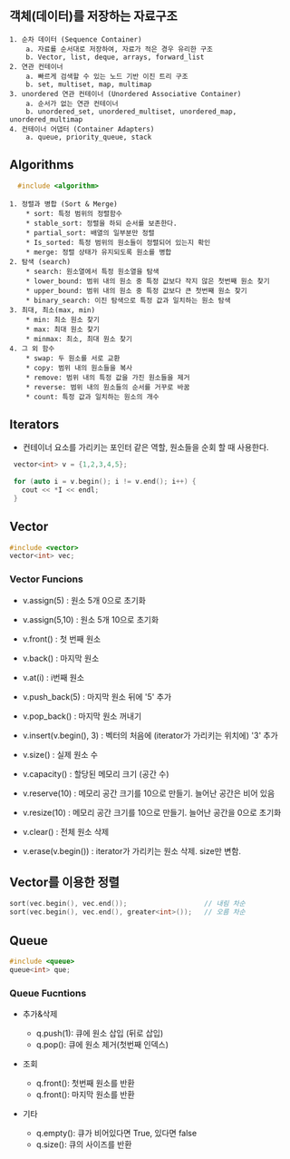 ## 객체(데이터)를 저장하는 자료구조
	1. 순차 데이터 (Sequence Container)
		a. 자료를 순서대로 저장하여, 자료가 적은 경우 유리한 구조
		b. Vector, list, deque, arrays, forward_list
	2. 연관 컨테이너
		a. 빠르게 검색할 수 있는 노드 기반 이진 트리 구조
		b. set, multiset, map, multimap
	3. unordered 연관 컨테이너 (Unordered Associative Container)
		a. 순서가 없는 연관 컨테이너
		b. unordered_set, unordered_multiset, unordered_map, unordered_multimap
	4. 컨테이너 어댑터 (Container Adapters)
		a. queue, priority_queue, stack

## Algorithms
  ```cpp
    #include <algorithm>
  ```
	1. 정렬과 병합 (Sort & Merge)
		* sort: 특정 범위의 정렬함수
		* stable_sort: 정렬을 하되 순서를 보존한다.
		* partial_sort: 배열의 일부분만 정렬
		* Is_sorted: 특정 범위의 원소들이 정렬되어 있는지 확인
		* merge: 정렬 상태가 유지되도록 원소를 병합
	2. 탐색 (search)
		* search: 원소열에서 특정 원소열을 탐색
		* lower_bound: 범위 내의 원소 중 특정 값보다 작지 않은 첫번째 원소 찾기
		* upper_bound: 범위 내의 원소 중 특정 값보다 큰 첫번째 원소 찾기
		* binary_search: 이진 탐색으로 특정 값과 일치하는 원소 탐색
	3. 최대, 최소(max, min)
		* min: 최소 원소 찾기
		* max: 최대 원소 찾기
		* minmax: 최소, 최대 원소 찾기
	4. 그 외 함수
		* swap: 두 원소를 서로 교환
		* copy: 범위 내의 원소들을 복사
		* remove: 범위 내의 특정 값을 가진 원소들을 제거
		* reverse: 범위 내의 원소들의 순서를 거꾸로 바꿈
		* count: 특정 값과 일치하는 원소의 개수
## Iterators
  * 컨테이너 요소를 가리키는 포인터 같은 역할, 원소들을 순회 할 때 사용한다.
  ```cpp
   vector<int> v = {1,2,3,4,5};
   
   for (auto i = v.begin(); i != v.end(); i++) {
     cout << *I << endl;
   }
  ```
  
## Vector
  ```cpp
  #include <vector>
  vector<int> vec;
  ```
### Vector Funcions
  * v.assign(5) : 원소 5개 0으로 초기화
  * v.assign(5,10) : 원소 5개 10으로 초기화

  * v.front() : 첫 번째 원소
  * v.back() : 마지막 원소
  * v.at(i) : i번째 원소

  * v.push_back(5) : 마지막 원소 뒤에 '5' 추가
  * v.pop_back() : 마지막 원소 꺼내기
  * v.insert(v.begin(), 3) : 벡터의 처음에 (iterator가 가리키는 위치에) '3' 추가

  * v.size() : 실제 원소 수
  * v.capacity() : 할당된 메모리 크기 (공간 수)
  * v.reserve(10) : 메모리 공간 크기를 10으로 만들기. 늘어난 공간은 비어 있음
  * v.resize(10) : 메모리 공간 크기를 10으로 만들기. 늘어난 공간을 0으로 초기화

  * v.clear() : 전체 원소 삭제
  * v.erase(v.begin()) : iterator가 가리키는 원소 삭제. size만 변함.
  
## Vector를 이용한 정렬
  ```cpp
  sort(vec.begin(), vec.end());                   // 내림 차순
  sort(vec.begin(), vec.end(), greater<int>());   // 오름 차순
  ```
## Queue
```cpp
#include <queue>
queue<int> que;
```

### Queue Fucntions
  * 추가&삭제
  	* q.push(1): 큐에 원소 삽입 (뒤로 삽입)
	* q.pop(): 큐에 원소 제거(첫번째 인덱스)
  
  * 조회
	* q.front(): 첫번째 원소를 반환
	* q.front(): 마지막 원소를 반환
    
  * 기타
  	* q.empty(): 큐가 비어있다면 True, 있다면 false
	* q.size(): 큐의 사이즈를 반환
